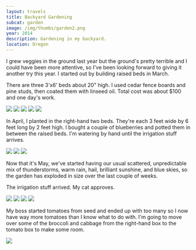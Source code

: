 ```yaml
---
layout: travels
title: Backyard Gardening
subcat: garden
image: /img/thumbs/garden2.png
year: 2014
description: Gardening in my backyard.
location: Oregon
---
```


I grew veggies in the ground last year but the ground's pretty terrible and I could have been more attentive, so I've been looking forward to giving it another try this year. I started out by building raised beds in March. 

There are three 3'x6' beds about 20" high. I used cedar fence boards and pine studs, then coated them with linseed oil. Total cost was about $100 and one day's work. 

<img src="/img/garden/setup.png">

<img src="/img/garden/second-box.png">

<img src="/img/garden/left-finish.png">

<img src="/img/garden/right-finish.png">

<img src="/img/garden/cropped-pano.png">

In April, I planted in the right-hand two beds. They're each 3 feet wide by 6 feet long by 2 feet high. I bought a couple of blueberries and potted them in between the raised beds. I'm watering by hand until the irrigation stuff arrives.

<img src="/img/garden/IMG_1607.JPG">

<img src="/img/garden/IMG_1608.JPG">

<img src="/img/garden/IMG_1610.JPG">

Now that it's May, we've started having our usual scattered, unpredictable mix of thunderstorms, warm rain, hail, brilliant sunshine, and blue skies, so the garden has exploded in size over the last couple of weeks. 

The irrigation stuff arrived. My cat approves.

<img src="/img/garden/IMG_1663_crop.JPG">

<img src="/img/garden/IMG_1669.JPG">

<img src="/img/garden/IMG_1670.JPG">

<img src="/img/garden/IMG_1673.JPG">

My boss started tomatoes from seed and ended up with too many so I now have way more tomatoes than I know what to do with. I'm going to move over some of the broccoli and cabbage from the right-hand box to the tomato box to make some room.  

<img src="/img/garden/IMG_1674.JPG">


